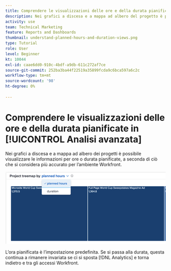 ```yaml
---
title: Comprendere le visualizzazioni delle ore e della durata pianificate in [!UICONTROL Analisi avanzata]
description: Nei grafici a discesa e a mappa ad albero del progetto è possibile visualizzare le informazioni in base alle ore o alla durata pianificate.
activity: use
team: Technical Marketing
feature: Reports and Dashboards
thumbnail: understand-planned-hours-and-duration-views.png
type: Tutorial
role: User
level: Beginner
kt: 10044
exl-id: caae6dd0-910c-4bdf-a9db-611c272af7ce
source-git-commit: 252ba3ba44f22519a35899fcda9c6bca597a6c2c
workflow-type: tm+mt
source-wordcount: '98'
ht-degree: 0%

---
```


# Comprendere le visualizzazioni delle ore e della durata pianificate in [!UICONTROL Analisi avanzata]

Nei grafici a discesa e a mappa ad albero dei progetti è possibile visualizzare le informazioni per ore o durata pianificate, a seconda di ciò che si considera più accurato per l’ambiente Workfront.

![Immagine della selezione di un&#39;ora pianificata anziché di una durata](assets/section-1-5.png)

L’ora pianificata è l’impostazione predefinita. Se si passa alla durata, questa continua a rimanere invariata se ci si sposta [!DNL Analytics] e torna indietro e tra gli accessi Workfront.
